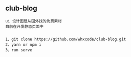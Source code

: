 ## club-blog
```angular2html
ui 设计图是从国外找的免费素材
目前在开发静态页面中
```
### 
```angular2html
1、git clone https://github.com/whxcode/club-blog.git
2、yarn or npm i
3、run serve
```